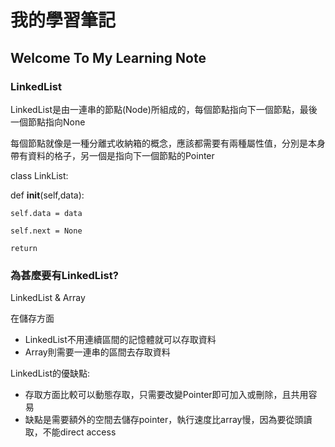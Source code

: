 # 我的學習筆記

## Welcome To My Learning Note

### LinkedList 

LinkedList是由一連串的節點(Node)所組成的，每個節點指向下一個節點，最後一個節點指向None

每個節點就像是一種分離式收納箱的概念，應該都需要有兩種屬性值，分別是本身帶有資料的格子，另一個是指向下一個節點的Pointer

class LinkList:

  def __init__(self,data):
  
    self.data = data
    
    self.next = None
    
    return
    
### 為甚麼要有LinkedList?

LinkedList & Array 

在儲存方面

* LinkedList不用連續區間的記憶體就可以存取資料
* Array則需要一連串的區間去存取資料

LinkedList的優缺點:

* 存取方面比較可以動態存取，只需要改變Pointer即可加入或刪除，且共用容易
* 缺點是需要額外的空間去儲存pointer，執行速度比array慢，因為要從頭讀取，不能direct access




